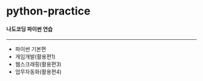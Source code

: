 # python-practice
#### 나도코딩 파이썬 연습
------------------------------------
* 파이썬 기본편
* 게임개발(활용편1)
* 웹스크래핑(활용편3)
* 업무자동화(활용편4)
